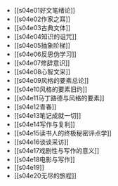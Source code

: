 - [[s04e01好文笔绪论]]
- [[s04e02作家之耳]]
- [[s04e03古典文体]]
- [[s04e04知识的诅咒]]
- [[s04e05抽象阶梯]]
- [[s04e06反思伪学习]]
- [[s04e07修辞意识]]
- [[s04e08心智文采]]
- [[s04e09风格的要素总论]]
- [[s04e10风格的要素旧约]]
- [[s04e11马丁路德与风格的要素]]
- [[s04e12青春]]
- [[s04e13笔记成就一切]]
- [[s04e14写作与复利]]
- [[s04e15读书人的终极秘密评点学]]
- [[s04e16谈谈采访]]
- [[s04e17戏剧性与写作的意义]]
- [[s04e18电影与写作]]
- [[s04e19]]
- [[s04e20无尽的旅程]]
